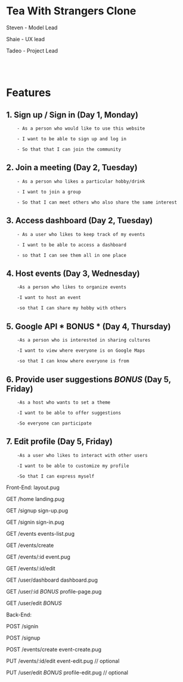 # Tea With Strangers Clone

Steven - Model Lead 

Shaie - UX lead 

Tadeo - Project Lead

<br>
<br>


# Features

## 1. Sign up / Sign in (Day 1, Monday)
        - As a person who would like to use this website

        - I want to be able to sign up and log in

        - So that that I can join the community 


## 2. Join a meeting (Day 2, Tuesday)

        - As a person who likes a particular hobby/drink

        - I want to join a group 

        - So that I can meet others who also share the same interest


## 3. Access dashboard (Day 2, Tuesday)

        - As a user who likes to keep track of my events

        - I want to be able to access a dashboard

        - so that I can see them all in one place


## 4. Host events (Day 3, Wednesday)

        -As a person who likes to organize events

        -I want to host an event

        -so that I can share my hobby with others 


## 5. Google API * BONUS * (Day 4, Thursday)

        -As a person who is interested in sharing cultures

        -I want to view where everyone is on Google Maps

        -so that I can know where everyone is from


## 6. Provide user suggestions *BONUS* (Day 5, Friday)

        -As a host who wants to set a theme

        -I want to be able to offer suggestions

        -So everyone can participate


## 7. Edit profile (Day 5, Friday)

        -As a user who likes to interact with other users

        -I want to be able to customize my profile

        -So that I can express myself 




Front-End:
layout.pug

GET /home 
landing.pug

GET /signup
sign-up.pug

GET /signin
sign-in.pug

GET /events
events-list.pug

GET /events/create

GET /events/:id
event.pug

GET /events/:id/edit

GET /user/dashboard
dashboard.pug

GET /user/:id *BONUS*
profile-page.pug

GET /user/edit *BONUS* 


Back-End:

POST /signin

POST /signup

POST /events/create
event-create.pug

PUT /events/:id/edit
event-edit.pug // optional

PUT /user/edit *BONUS*
profile-edit.pug // optional













